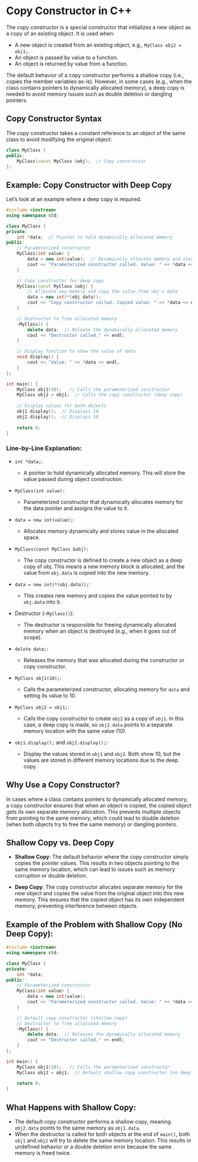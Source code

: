 
# Copy Constructor in C++

The copy constructor is a special constructor that initializes a new object as a copy of an existing object. It is used when:
- A new object is created from an existing object, e.g., `MyClass obj2 = obj1;`.
- An object is passed by value to a function.
- An object is returned by value from a function.

The default behavior of a copy constructor performs a shallow copy (i.e., copies the member variables as-is). However, in some cases (e.g., when the class contains pointers to dynamically allocated memory), a deep copy is needed to avoid memory issues such as double deletion or dangling pointers.

## Copy Constructor Syntax
The copy constructor takes a constant reference to an object of the same class to avoid modifying the original object:

```cpp
class MyClass {
public:
    MyClass(const MyClass &obj);  // Copy constructor
};
```

## Example: Copy Constructor with Deep Copy
Let’s look at an example where a deep copy is required.

```cpp
#include <iostream>
using namespace std;

class MyClass {
private:
    int *data;  // Pointer to hold dynamically allocated memory
public:
    // Parameterized constructor
    MyClass(int value) {
        data = new int(value);  // Dynamically allocate memory and store value
        cout << "Parameterized constructor called. Value: " << *data << endl;
    }

    // Copy constructor for deep copy
    MyClass(const MyClass &obj) {
        // Allocate new memory and copy the value from obj's data
        data = new int(*(obj.data));
        cout << "Copy constructor called. Copied value: " << *data << endl;
    }

    // Destructor to free allocated memory
    ~MyClass() {
        delete data;  // Release the dynamically allocated memory
        cout << "Destructor called." << endl;
    }

    // Display function to show the value of data
    void display() {
        cout << "Value: " << *data << endl;
    }
};

int main() {
    MyClass obj1(10);   // Calls the parameterized constructor
    MyClass obj2 = obj1;  // Calls the copy constructor (deep copy)
    
    // Display values for both objects
    obj1.display();  // Displays 10
    obj2.display();  // Displays 10
    
    return 0;
}
```

### Line-by-Line Explanation:
- `int *data;`:
  - A pointer to hold dynamically allocated memory. This will store the value passed during object construction.

- `MyClass(int value):`
  - Parameterized constructor that dynamically allocates memory for the data pointer and assigns the value to it.

- `data = new int(value);`: 
  - Allocates memory dynamically and stores value in the allocated space.

- `MyClass(const MyClass &obj):`
  - The copy constructor is defined to create a new object as a deep copy of obj. This means a new memory block is allocated, and the value from `obj.data` is copied into the new memory.

- `data = new int(*(obj.data));`: 
  - This creates new memory and copies the value pointed to by `obj.data` into it.

- Destructor (`~MyClass()`):
  - The destructor is responsible for freeing dynamically allocated memory when an object is destroyed (e.g., when it goes out of scope).

- `delete data;`: 
  - Releases the memory that was allocated during the constructor or copy constructor.

- `MyClass obj1(10);`:
  - Calls the parameterized constructor, allocating memory for `data` and setting its value to 10.

- `MyClass obj2 = obj1;`:
  - Calls the copy constructor to create `obj2` as a copy of `obj1`. In this case, a deep copy is made, so `obj2.data` points to a separate memory location with the same value (10).

- `obj1.display();` and `obj2.display();`:
  - Display the values stored in `obj1` and `obj2`. Both show 10, but the values are stored in different memory locations due to the deep copy.

## Why Use a Copy Constructor?
In cases where a class contains pointers to dynamically allocated memory, a copy constructor ensures that when an object is copied, the copied object gets its own separate memory allocation. This prevents multiple objects from pointing to the same memory, which could lead to double deletion (when both objects try to free the same memory) or dangling pointers.

## Shallow Copy vs. Deep Copy
- **Shallow Copy**: The default behavior where the copy constructor simply copies the pointer values. This results in two objects pointing to the same memory location, which can lead to issues such as memory corruption or double deletion.

- **Deep Copy**: The copy constructor allocates separate memory for the new object and copies the value from the original object into this new memory. This ensures that the copied object has its own independent memory, preventing interference between objects.

## Example of the Problem with Shallow Copy (No Deep Copy):
```cpp
#include <iostream>
using namespace std;

class MyClass {
private:
    int *data;
public:
    // Parameterized constructor
    MyClass(int value) {
        data = new int(value);
        cout << "Parameterized constructor called. Value: " << *data << endl;
    }

    // Default copy constructor (shallow copy)
    // Destructor to free allocated memory
    ~MyClass() {
        delete data;  // Releases the dynamically allocated memory
        cout << "Destructor called." << endl;
    }
};

int main() {
    MyClass obj1(10);   // Calls the parameterized constructor
    MyClass obj2 = obj1;  // Default shallow copy constructor (no deep copy)
    
    return 0;
}
```

## What Happens with Shallow Copy:
- The default copy constructor performs a shallow copy, meaning `obj2.data` points to the same memory as `obj1.data`.
- When the destructor is called for both objects at the end of `main()`, both `obj1` and `obj2` will try to delete the same memory location. This results in undefined behavior or a double deletion error because the same memory is freed twice.
